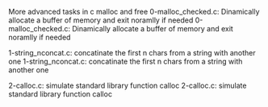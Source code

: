 More advanced tasks in c malloc and free
0-malloc_checked.c: Dinamically allocate a buffer of memory and exit noramlly if needed
0-malloc_checked.c: Dinamically allocate a buffer of memory and exit noramlly if needed

1-string_nconcat.c: concatinate the first n chars from a string with another one
1-string_nconcat.c: concatinate the first n chars from a string with another one

2-calloc.c: simulate standard library function  calloc
2-calloc.c: simulate standard library function  calloc

